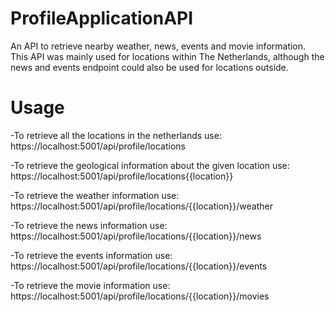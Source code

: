 # ProfileApplicationAPI

An API to retrieve nearby weather, news, events and movie information.
This API was mainly used for locations within The Netherlands,
although the news and events endpoint could also be used for locations outside.

# Usage

-To retrieve all the locations in the netherlands use:
  https://localhost:5001/api/profile/locations
  
-To retrieve the geological information about the given location use:
  https://localhost:5001/api/profile/locations{{location}}
  
-To retrieve the weather information use:
  https://localhost:5001/api/profile/locations/{{location}}/weather
  
-To retrieve the news information use:
https://localhost:5001/api/profile/locations/{{location}}/news

-To retrieve the events information use:
https://localhost:5001/api/profile/locations/{{location}}/events

-To retrieve the movie information use:
https://localhost:5001/api/profile/locations/{{location}}/movies
